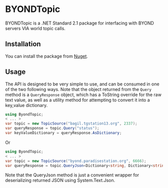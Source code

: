 # BYONDTopic

BYONDTopic is a .NET Standard 2.1 package for interfacing with BYOND servers VIA world topic calls.

## Installation

You can install the package from [Nuget](https://www.nuget.org/packages/ByondTopic).

## Usage

The API is designed to be very simple to use, and can be consumed in one of the two following ways. Note that the object returned from the ``Query`` method is a ``QueryResponse`` object, which has a ToString override for the raw text value, as well as a utility method for attempting to convert it into a key,value dictionary.

```csharp
using ByondTopic;
< ... >
var topic = new TopicSource("bagil.tgstation13.org", 2337);
var queryResponse = topic.Query("status");
var keyValueDictionary = queryResponse.AsDictionary;
```

Or

```csharp
using ByondTopic;
< ... >
var topic = new TopicSource("byond.paradisestation.org", 6666);
var queryResponse = topic.QueryJson<Dictionary<string, Dictionary<string>>>("manifest");
```

Note that the QueryJson method is just a convenient wrapper for deserializing returned JSON using System.Text.Json.